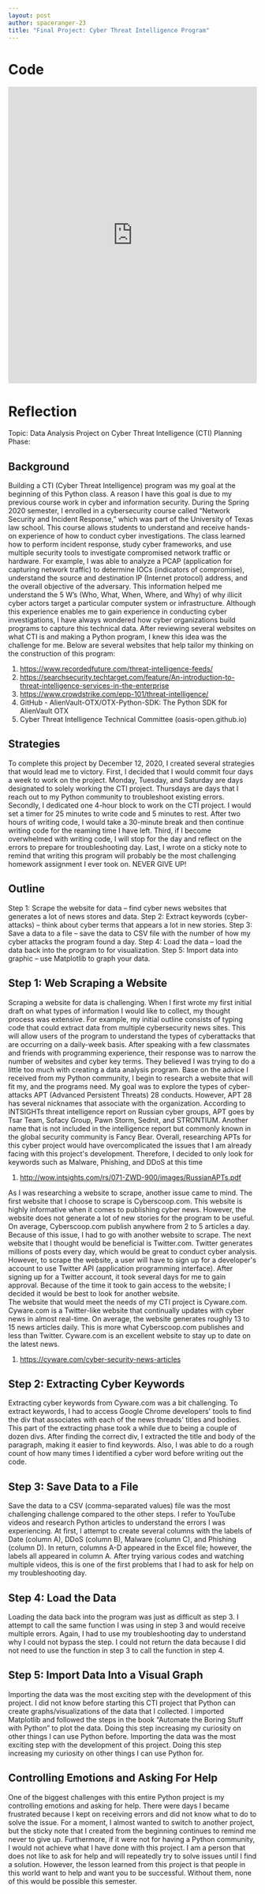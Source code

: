 ```yaml
---
layout: post
author: spaceranger-23
title: "Final Project: Cyber Threat Intelligence Program"
---
```



# Code
<iframe src="https://trinket.io/embed/python3/3895e2a303" width="100%" height="600" frameborder="0" marginwidth="0" marginheight="0" allowfullscreen></iframe>




# Reflection 

Topic: Data Analysis Project on Cyber Threat Intelligence (CTI)
Planning Phase:
 
## Background 
Building a CTI (Cyber Threat Intelligence) program was my goal at the beginning of this Python class. A reason I have this goal is due to my previous course work in cyber and information security. During the Spring 2020 semester, I enrolled in a cybersecurity course called “Network Security and Incident Response,” which was part of the University of Texas law school. This course allows students to understand and receive hands-on experience of how to conduct cyber investigations. The class learned how to perform incident response, study cyber frameworks, and use multiple security tools to investigate compromised network traffic or hardware.
For example, I was able to analyze a PCAP (application for capturing network traffic) to determine IOCs (indicators of compromise), understand the source and destination IP (Internet protocol) address, and the overall objective of the adversary. This information helped me understand the 5 W’s (Who, What, When, Where, and Why) of why illicit cyber actors target a particular computer system or infrastructure. Although this experience enables me to gain experience in conducting cyber investigations, I have always wondered how cyber organizations build programs to capture this technical data. After reviewing several websites on what CTI is and making a Python program, I knew this idea was the challenge for me. Below are several websites that help tailor my thinking on the construction of this program:

1. https://www.recordedfuture.com/threat-intelligence-feeds/
2. https://searchsecurity.techtarget.com/feature/An-introduction-to-threat-intelligence-services-in-the-enterprise
3. https://www.crowdstrike.com/epp-101/threat-intelligence/
4. GitHub - AlienVault-OTX/OTX-Python-SDK: The Python SDK for AlienVault OTX
5. Cyber Threat Intelligence Technical Committee (oasis-open.github.io)

## Strategies 
To complete this project by December 12, 2020, I created several strategies that would lead me to victory. First, I decided that I would commit four days a week to work on the project. Monday, Tuesday, and Saturday are days designated to solely working the CTI project. Thursdays are days that I reach out to my Python community to troubleshoot existing errors. Secondly, I dedicated one 4-hour block to work on the CTI project. I would set a timer for 25 minutes to write code and 5 minutes to rest. After two hours of writing code, I would take a 30-minute break and then continue writing code for the reaming time I have left. Third, if I become overwhelmed with writing code, I will stop for the day and reflect on the errors to prepare for troubleshooting day. Last, I wrote on a sticky note to remind that writing this program will probably be the most challenging homework assignment I ever took on. NEVER GIVE UP!

## Outline
Step 1: Scrape the website for data – find cyber news websites that generates a lot of news stores and data. 
Step 2: Extract keywords (cyber-attacks) – think about cyber terms that appears a lot in new stories.
Step 3: Save a data to a file – save the data to CSV file with the number of how my cyber attacks the program found a day.
Step 4: Load the data – load the data back into the program to for visualization. 
Step 5: Import data into graphic – use Matplotlib to graph your data.

## Step 1: Web Scraping a Website
Scraping a website for data is challenging. When I first wrote my first initial draft on what types of information I would like to collect, my thought process was extensive. For example, my initial outline consists of typing code that could extract data from multiple cybersecurity news sites. This will allow users of the program to understand the types of cyberattacks that are occurring on a daily-week basis.
After speaking with a few classmates and friends with programming experience, their response was to narrow the number of websites and cyber key terms. They believed I was trying to do a little too much with creating a data analysis program. Base on the advice I received from my Python community, I begin to research a website that will fit my, and the programs need.
My goal was to explore the types of cyber-attacks APT (Advanced Persistent Threats) 28 conducts. However, APT 28 has several nicknames that associate with the organization. According to INTSIGHTs threat intelligence report on Russian cyber groups, APT goes by Tsar Team, Sofacy Group, Pawn Storm, Sednit, and STRONTIUM. Another name that is not included in the intelligence report but commonly known in the global security community is Fancy Bear. Overall, researching APTs for this cyber project would have overcomplicated the issues that I am already facing with this project's development. Therefore, I decided to only look for keywords such as Malware, Phishing, and DDoS at this time

1. http://wow.intsights.com/rs/071-ZWD-900/images/RussianAPTs.pdf

As I was researching a website to scrape, another issue came to mind. The first website that I choose to scrape is Cyberscoop.com. This website is highly informative when it comes to publishing cyber news. However, the website does not generate a lot of new stories for the program to be useful. On average, Cyberscoop.com publish anywhere from 2 to 5 articles a day. Because of this issue, I had to go with another website to scrape.
The next website that I thought would be beneficial is Twitter.com. Twitter generates millions of posts every day, which would be great to conduct cyber analysis. However, to scrape the website, a user will have to sign up for a developer's account to use Twitter API (application programming interface). After signing up for a Twitter account, it took several days for me to gain approval. Because of the time it took to gain access to the website; I decided it would be best to look for another website.  
The website that would meet the needs of my CTI project is Cyware.com. Cyware.com is a Twitter-like website that continually updates with cyber news in almost real-time. On average, the website generates roughly 13 to 15 news articles daily. This is more what Cyberscoop.com publishes and less than Twitter. Cyware.com is an excellent website to stay up to date on the latest news.
1. https://cyware.com/cyber-security-news-articles

## Step 2: Extracting Cyber Keywords
Extracting cyber keywords from Cyware.com was a bit challenging. To extract keywords, I had to access Google Chrome developers' tools to find the div that associates with each of the news threads' titles and bodies. This part of the extracting phase took a while due to being a couple of dozen divs. After finding the correct div, I extracted the title and body of the paragraph, making it easier to find keywords. Also, I was able to do a rough count of how many times I identified a cyber word before writing out the code.

## Step 3: Save Data to a File
Save the data to a CSV (comma-separated values) file was the most challenging challenge compared to the other steps. I refer to YouTube videos and research Python articles to understand the errors I was experiencing. At first, I attempt to create several columns with the labels of Date (column A), DDoS (column B), Malware (column C), and Phishing (column D). In return, columns A-D appeared in the Excel file; however, the labels all appeared in column A. After trying various codes and watching multiple videos, this is one of the first problems that I had to ask for help on my troubleshooting day.

## Step 4: Load the Data
Loading the data back into the program was just as difficult as step 3. I attempt to call the same function I was using in step 3 and would receive multiple errors. Again, I had to use my troubleshooting day to understand why I could not bypass the step. I could not return the data because I did not need to use the function in step 3 to call the function in step 4.

## Step 5: Import Data Into a Visual Graph
Importing the data was the most exciting step with the development of this project. I did not know before starting this CTI project that Python can create graphs/visualizations of the data that I collected. I imported Matplotlib and followed the steps in the book “Automate the Boring Stuff with Python” to plot the data. Doing this step increasing my curiosity on other things I can use Python before. Importing the data was the most exciting step with the development of this project. Doing this step increasing my curiosity on other things I can use Python for.

## Controlling Emotions and Asking For Help
One of the biggest challenges with this entire Python project is my controlling emotions and asking for help. There were days I became frustrated because I kept on receiving errors and did not know what to do to solve the issue. For a moment, I almost wanted to switch to another project, but the sticky note that I created from the beginning continues to remind me never to give up.
Furthermore, if it were not for having a Python community, I would not achieve what I have done with this project. I am a person that does not like to ask for help and will repeatedly try to solve issues until I find a solution. However, the lesson learned from this project is that people in this world want to help and want you to be successful. Without them, none of this would be possible this semester.

